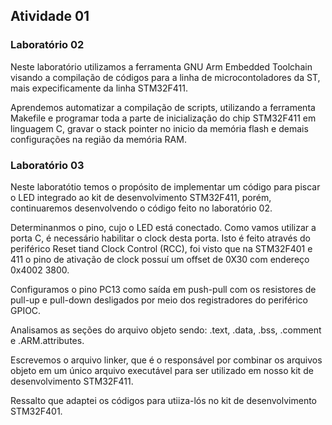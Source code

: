 ## Atividade 01

### Laboratório 02

Neste laboratório utilizamos a ferramenta GNU Arm Embedded Toolchain visando a compilação de códigos para a linha de microcontoladores da ST, mais expecificamente da linha STM32F411.

Aprendemos automatizar a compilação de scripts, utilizando a ferramenta Makefile e programar toda a parte de inicialização do chip STM32F411 em linguagem C, gravar o stack pointer no inicio da memória flash e demais configurações na região da memória RAM.

### Laboratório 03

Neste laboratótio temos o propósito de implementar um código para piscar o LED integrado ao kit de desenvolvimento STM32F411, porém, continuaremos desenvolvendo o código feito no laboratório 02.

Determinanmos o pino, cujo o LED está conectado. Como vamos utilizar a porta C, é necessário habilitar o clock desta porta. Isto é feito através do periférico Reset tiand Clock Control (RCC), foi visto que na STM32F401 e 411 o pino de ativação de clock possuí um offset de 0X30 com endereço 0x4002 3800.

Configuramos o pino PC13 como saída em push-pull com os resistores de pull-up e pull-down desligados por meio dos registradores do periférico GPIOC.

Analisamos as seções do arquivo objeto sendo: .text, .data, .bss, .comment e .ARM.attributes. 

Escrevemos o arquivo linker, que é o responsável por combinar os arquivos objeto em um único arquivo executável para ser utilizado em nosso kit de desenvolvimento STM32F411.

Ressalto que adaptei os códigos para utiiza-lós no kit de desenvolvimento STM32F401. 